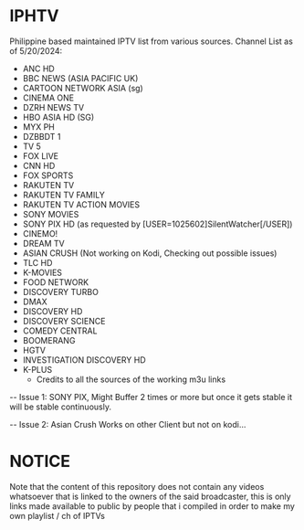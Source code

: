 # IPHTV
Philippine based maintained IPTV list from various sources.
Channel List as of 5/20/2024:


- ANC HD
- BBC NEWS (ASIA PACIFIC UK)
- CARTOON NETWORK ASIA (sg)
- CINEMA ONE
- DZRH NEWS TV
- HBO ASIA HD (SG)
- MYX PH
- DZBBDT 1
- TV 5
- FOX LIVE
- CNN HD
- FOX SPORTS
- RAKUTEN TV
- RAKUTEN TV FAMILY
- RAKUTEN TV ACTION MOVIES
- SONY MOVIES
- SONY PIX HD (as requested by [USER=1025602]SilentWatcher[/USER])
- CINEMO!
- DREAM TV
- ASIAN CRUSH (Not working on Kodi, Checking out possible issues)
- TLC HD
- K-MOVIES
- FOOD NETWORK
- DISCOVERY TURBO
- DMAX
- DISCOVERY HD
- DISCOVERY SCIENCE
- COMEDY CENTRAL
- BOOMERANG
- HGTV
- INVESTIGATION DISCOVERY HD
- K-PLUS
    - Credits to all the sources of the working m3u links 


-- Issue 1: SONY PIX, Might Buffer 2 times or more but once it gets stable it will be stable continuously.

-- Issue 2: Asian Crush Works on other Client but not on kodi...

# NOTICE
Note that the content of this repository does not contain any videos whatsoever that is linked to the owners of the said broadcaster, this is only links made available to public by people that i compiled in order to make my own playlist / ch of IPTVs
